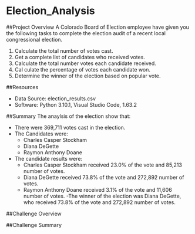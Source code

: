 # Election_Analysis

##Project Overview
A Colorado Board of Election employee have given you the following tasks to complete the election audit of a recent local congressional election. 

1. Calculate the total number of votes cast.
2. Get a complete list of candidates who received votes. 
3. Calculate the total number votes each candidate received. 
4. Cal culate the percentage of votes each candidate won. 
5. Determine the winner of the election based on popular vote. 

##Resources 
- Data Source: election_results.csv
- Software: Python 3.10.1, Visual Studio Code, 1.63.2

##Summary
The anaylsis of the election show that: 
- There were 369,711 votes cast in the election. 
- The Candidates were: 
    - Charles Casper Stockham
    - Diana DeGette
    - Raymon Anthony Doane
- The candidate results were: 
    - Charles Casper Stockham received 23.0% of the vote and 85,213 number of votes.
    - Diana DeGette received 73.8% of the vote and 272,892 number of votes.
    - Raymon Anthony Doane received 3.1% of the vote and 11,606 number of votes.
-The winner of the election was Diana DeGette, who received 73.8% of the vote and 272,892 number of votes.

##Challenge Overview

##Challenge Summary


